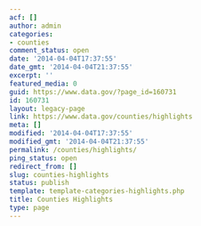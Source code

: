 ```yaml
---
acf: []
author: admin
categories:
- counties
comment_status: open
date: '2014-04-04T17:37:55'
date_gmt: '2014-04-04T21:37:55'
excerpt: ''
featured_media: 0
guid: https://www.data.gov/?page_id=160731
id: 160731
layout: legacy-page
link: https://www.data.gov/counties/highlights
meta: []
modified: '2014-04-04T17:37:55'
modified_gmt: '2014-04-04T21:37:55'
permalink: /counties/highlights/
ping_status: open
redirect_from: []
slug: counties-highlights
status: publish
template: template-categories-highlights.php
title: Counties Highlights
type: page
---
```



